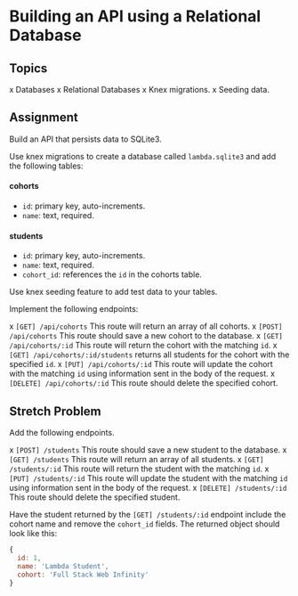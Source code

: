 # Building an API using a Relational Database

## Topics

x Databases
x Relational Databases
x Knex migrations.
x Seeding data.

## Assignment

Build an API that persists data to SQLite3.

Use knex migrations to create a database called `lambda.sqlite3` and add the following tables:

#### cohorts

- `id`: primary key, auto-increments.
- `name`: text, required.

#### students

- `id`: primary key, auto-increments.
- `name`: text, required.
- `cohort_id`: references the `id` in the cohorts table.

Use knex seeding feature to add test data to your tables.

Implement the following endpoints:

x `[GET] /api/cohorts` This route will return an array of all cohorts.
x `[POST] /api/cohorts` This route should save a new cohort to the database.
x `[GET] /api/cohorts/:id` This route will return the cohort with the matching `id`.
x `[GET] /api/cohorts/:id/students` returns all students for the cohort with the specified `id`.
x `[PUT] /api/cohorts/:id` This route will update the cohort with the matching `id` using information sent in the body of the request.
x `[DELETE] /api/cohorts/:id` This route should delete the specified cohort.

## Stretch Problem

Add the following endpoints.

x `[POST] /students` This route should save a new student to the database.
x `[GET] /students` This route will return an array of all students.
x `[GET] /students/:id` This route will return the student with the matching `id`.
x `[PUT] /students/:id` This route will update the student with the matching `id` using information sent in the body of the request.
x `[DELETE] /students/:id` This route should delete the specified student.

Have the student returned by the `[GET] /students/:id` endpoint include the cohort name and remove the `cohort_id` fields. The returned object should look like this:

```js
{
  id: 1,
  name: 'Lambda Student',
  cohort: 'Full Stack Web Infinity'
}
```

